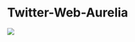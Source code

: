 # Twitter-Web-Aurelia

<img src="http://res.cloudinary.com/cloud101/image/upload/v1511289579/aurelia/twitter-aurelia.png"/>
